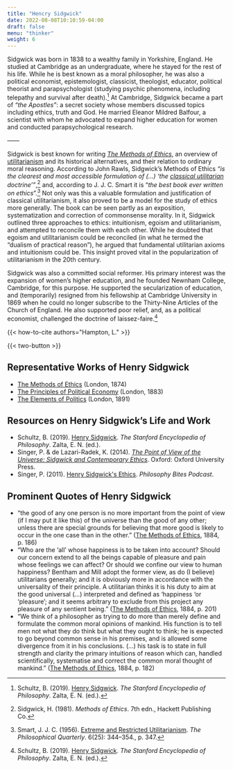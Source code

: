 ```yaml
---
title: "Hencry Sidgwick"
date: 2022-08-08T10:10:59-04:00
draft: false
menu: "thinker"
weight: 6
---
```


Sidgwick was born in 1838 to a wealthy family in Yorkshire, England. He studied at Cambridge as an undergraduate, where he stayed for the rest of his life. While he is best known as a moral philosopher, he was also a political economist, epistemologist, classicist, theologist, educator, political theorist and parapsychologist (studying psychic phenomena, including telepathy and survival after death).[^1] At Cambridge, Sidgwick became a part of _“_the Apostles_”_: a secret society whose members discussed topics including ethics, truth and God. He married Eleanor Mildred Balfour, a scientist with whom he advocated to expand higher education for women and conducted parapsychological research. 

––––

Sidgwick is best known for writing _[The Methods of Ethics](https://www.earlymoderntexts.com/assets/pdfs/sidgwick1874.pdf)_, an overview of [utilitarianism](https://www.utilitarianism.net/introduction-to-utilitarianism) and its historical alternatives, and their relation to ordinary moral reasoning. According to John Rawls, Sidgwick’s Methods of Ethics _“is the clearest and most accessible formulation of (...) ‘the [classical utilitarian](https://www.utilitarianism.net/types-of-utilitarianism#the-two-elements-of-classical-utilitarianism) doctrine’”_,[^2] and, according to J. J. C. Smart it is “_the best book ever written on ethics_”.[^3] Not only was this a valuable formulation and justification of classical utilitarianism, it also proved to be a model for the study of ethics more generally. The book can be seen partly as an exposition, systematization and correction of commonsense morality. In it, Sidgwick outlined three approaches to ethics: intuitionism, egoism and utilitarianism, and attempted to reconcile them with each other. While he doubted that egoism and utilitarianism could be reconciled (in what he termed the “dualism of practical reason”), he argued that fundamental utilitarian axioms and intuitionism could be. This insight proved vital in the popularization of utilitarianism in the 20th century.

Sidgwick was also a committed social reformer. His primary interest was the expansion of women’s higher education, and he founded Newnham College, Cambridge, for this purpose. He supported the secularization of education, and (temporarily) resigned from his fellowship at Cambridge University in 1869 when he could no longer subscribe to the Thirty-Nine Articles of the Church of England. He also supported poor relief, and, as a political economist, challenged the doctrine of laissez-faire.[^4]


{{< how-to-cite authors="Hampton, L." >}}

{{< two-button >}}


## Representative Works of Henry Sidgwick

* [The Methods of Ethics](https://www.earlymoderntexts.com/assets/pdfs/sidgwick1874.pdf) (London, 1874)
* [The Principles of Political Economy](https://archive.org/details/principlespolit01sidggoog/) (London, 1883)
* [The Elements of Politics](https://www.cambridge.org/core/books/elements-of-politics/33E843F9F178DDA117C6DEE00169A57B) (London, 1891)


## Resources on Henry Sidgwick’s Life and Work

* Schultz, B. (2019). [Henry Sidgwick](https://plato.stanford.edu/entries/sidgwick/). _The Stanford Encyclopedia of Philosophy_. Zalta, E. N. (ed.).
* Singer, P. & de Lazari-Radek, K. (2014). _[The Point of View of the Universe: Sidgwick and Contemporary Ethics](https://www.oxfordscholarship.com/view/10.1093/acprof:oso/9780199603695.001.0001/acprof-9780199603695)_. Oxford: Oxford University Press.
* Singer, P. (2011). [Henry Sidgwick's Ethics](https://philosophybites.com/2011/07/peter-singer-on-henry-sidgwicks-ethics.html). _Philosophy Bites Podcast_. 


## Prominent Quotes of Henry Sidgwick

* “the good of any one person is no more important from the point of view (if I may put it like this) of the universe than the good of any other; unless there are special grounds for believing that more good is likely to occur in the one case than in the other.” ([The Methods of Ethics](https://www.earlymoderntexts.com/assets/pdfs/sidgwick1874.pdf), 1884, p. 186)
* “Who are the ‘all’ whose happiness is to be taken into account? Should our concern extend to all the beings capable of pleasure and pain whose feelings we can affect? Or should we confine our view to human happiness? Bentham and Mill adopt the former view, as do (I believe) utilitarians generally; and it is obviously more in accordance with the universality of their principle. A utilitarian thinks it is his duty to aim at the good universal (...) interpreted and defined as ‘happiness ‘or ‘pleasure’; and it seems arbitrary to exclude from this project any pleasure of any sentient being.” ([The Methods of Ethics](https://www.earlymoderntexts.com/assets/pdfs/sidgwick1874.pdf), 1884, p. 201)
* “We think of a philosopher as trying to do more than merely define and formulate the common moral opinions of mankind. His function is to tell men not what they do think but what they ought to think; he is expected to go beyond common sense in his premises, and is allowed some divergence from it in his conclusions. (...) his task is to state in full strength and clarity the primary intuitions of reason which can, handled scientifically, systematise and correct the common moral thought of mankind.” ([The Methods of Ethics](https://www.earlymoderntexts.com/assets/pdfs/sidgwick1874.pdf), 1884, p. 182)





[^1]:
     Schultz, B. (2019). [Henry Sidgwick](https://plato.stanford.edu/entries/sidgwick/). _The Stanford Encyclopedia of Philosophy_. Zalta, E. N. (ed.).

[^2]:
     Sidgwick, H. (1981). _Methods of Ethics_. 7th edn., Hackett Publishing Co.

[^3]:
     Smart, J. J. C. (1956). [Extreme and Restricted Utilitarianism](http://personal.lse.ac.uk/robert49/teaching/mm/articles/Smart_1956Utilitarianism.pdf). _The Philosophical Quarterly_. 6(25): 344–354., p. 347.

[^4]:
     Schultz, B. (2019). [Henry Sidgwick](https://plato.stanford.edu/entries/sidgwick/). _The Stanford Encyclopedia of Philosophy_. Zalta, E. N. (ed.).

